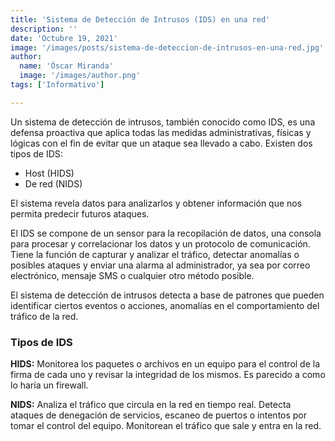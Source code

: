 ```yaml
---
title: 'Sistema de Detección de Intrusos (IDS) en una red'
description: ''
date: 'Octubre 19, 2021'
image: '/images/posts/sistema-de-deteccion-de-intrusos-en-una-red.jpg'
author:
  name: 'Óscar Miranda'
  image: '/images/author.png'
tags: ['Informativo']

---
```


Un sistema de detección de intrusos, también conocido como IDS, es una defensa
proactiva que aplica todas las medidas administrativas, físicas y lógicas con el
fin de evitar que un ataque sea llevado a cabo. Existen dos tipos de IDS:

- Host (HIDS)
- De red (NIDS)

El sistema revela datos para analizarlos y obtener información que nos permita
predecir futuros ataques.

El IDS se compone de un sensor para la recopilación de datos, una consola para
procesar y correlacionar los datos y un protocolo de comunicación. Tiene la
función de capturar y analizar el tráfico, detectar anomalías o posibles ataques
y enviar una alarma al administrador, ya sea por correo electrónico, mensaje SMS
o cualquier otro método posible.

El sistema de detección de intrusos detecta a base de patrones que pueden
identificar ciertos eventos o acciones, anomalías en el comportamiento del
tráfico de la red.

### Tipos de IDS

**HIDS:** Monitorea los paquetes o archivos en un equipo para el control de la
firma de cada uno y revisar la integridad de los mismos. Es parecido a como lo
haría un firewall.

**NIDS:** Analiza el tráfico que circula en la red en tiempo real. Detecta
ataques de denegación de servicios, escaneo de puertos o intentos por tomar el
control del equipo. Monitorean el tráfico que sale y entra en la red.
